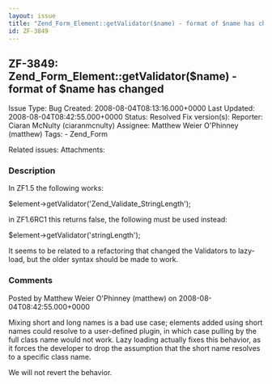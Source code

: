 ```yaml
---
layout: issue
title: "Zend_Form_Element::getValidator($name) - format of $name has changed"
id: ZF-3849
---
```


ZF-3849: Zend\_Form\_Element::getValidator($name) - format of $name has changed
-------------------------------------------------------------------------------

 Issue Type: Bug Created: 2008-08-04T08:13:16.000+0000 Last Updated: 2008-08-04T08:42:55.000+0000 Status: Resolved Fix version(s): 
 Reporter:  Ciaran McNulty (ciaranmcnulty)  Assignee:  Matthew Weier O'Phinney (matthew)  Tags: - Zend\_Form
 
 Related issues: 
 Attachments: 
### Description

In ZF1.5 the following works:

$element->getValidator('Zend\_Validate\_StringLength');

in ZF1.6RC1 this returns false, the following must be used instead:

$element->getValidator('stringLength');

It seems to be related to a refactoring that changed the Validators to lazy-load, but the older syntax should be made to work.

 

 

### Comments

Posted by Matthew Weier O'Phinney (matthew) on 2008-08-04T08:42:55.000+0000

Mixing short and long names is a bad use case; elements added using short names could resolve to a user-defined plugin, in which case pulling by the full class name would not work. Lazy loading actually fixes this behavior, as it forces the developer to drop the assumption that the short name resolves to a specific class name.

We will not revert the behavior.

 

 